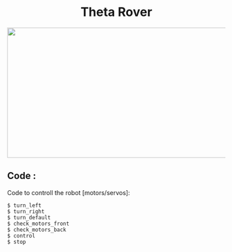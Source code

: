 <h1 align="center">Theta Rover </h1>
<p align="center">
  <img width="560" height="300" src="https://i.pinimg.com/originals/10/7a/97/107a97ca5bd4a571edcebec54a66fc32.jpg">
</p>


## Code :
Code to controll the robot [motors/servos]:

```
$ turn_left
$ turn_right
$ turn_default
$ check_motors_front
$ check_motors_back
$ control
$ stop
```
